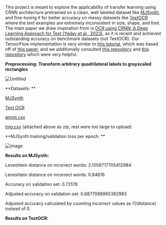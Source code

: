 This project is meant to explore the applicability of transfer learning using CRNN architecture pretrained on a clean, well labeled dataset like [MJSynth](https://www.robots.ox.ac.uk/~vgg/data/text/), and fine-tuning it for better accuracy on messy datasets like [TextOCR](https://textvqa.org/textocr/) where the text examples are extremely inconsistent in size, shape, and font. The main paper we draw inspiration from is [OCR using CRNN: A Deep Learning Approach for Text (Yadav et al., 2023)](https://ieeexplore.ieee.org/document/10170436), as it is recent and achieved outstanding accuracy on benchmark datasets (not TextOCR). Our TensorFlow implementation is very similar to [this tutorial](https://github.com/TheAILearner/A-CRNN-model-for-Text-Recognition-in-Keras/blob/master/CRNN%20Model.ipynb), which was based off of [this paper](https://arxiv.org/pdf/1507.05717.pdf), and we additionally consulted [this repository](https://github.com/GitYCC/crnn-pytorch/tree/master/src) and [this repository](https://github.com/TheAILearner/A-CRNN-model-for-Text-Recognition-in-Keras) which were very helpful.


**Preprocessing: Transform arbitrary quadrilateral labels to grayscaled rectangles**

![Untitled](https://github.com/lkevint/OCR_CRNN/assets/68560628/a419b029-c6a8-45b5-a764-335d0c04743e)


**Datasets: **

[MJSynth](https://huggingface.co/datasets/priyank-m/MJSynth_text_recognition)

[Text OCR](https://www.kaggle.com/datasets/robikscube/textocr-text-extraction-from-images-dataset/data)

[annot.csv](https://drive.google.com/file/d/141_pYai65T8eKUmrR-BjzbJLKiY8S1gJ/view?usp=sharing)

[img.csv](https://drive.google.com/file/d/1pyLXukhnv01hm9_cCkxvaaCzr6RDh3Ot/view?usp=sharing) (attached above as zip, rest were too large to upload)


**MJSynth training/validation loss per epoch: **

![image](https://github.com/lkevint/OCR_CRNN/assets/68560628/88cc8c5c-30c0-4678-98d0-fcf7e88f9bcc)


**Results on MJSynth:**

Leveshtein distance on incorrect words: 2.1056717705412984

Leveshtein distance on incorrect words: 0.84616

Accuracy on validation set: 0.72178

Adjusted accuracy on validation set: 0.8877088865382983

Adjusted accuracy calculated by counting incorrect values as (1/distance) instead of 0.


**Results on TextOCR:**

